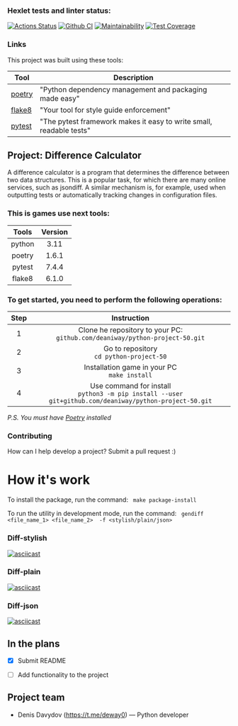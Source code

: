 ### Hexlet tests and linter status:
[![Actions Status](https://github.com/deaniway/python-project-50/actions/workflows/hexlet-check.yml/badge.svg)](https://github.com/deaniway/python-project-50/actions)
[![Github CI](https://github.com/hexlet-boilerplates/python-package/workflows/Python%20CI/badge.svg)](https://github.com/deaniway/python-project-50/actions/workflows/pyci.yml)
[![Maintainability](https://api.codeclimate.com/v1/badges/77d97412b5a1275a9fe6/maintainability)](https://codeclimate.com/github/deaniway/python-project-50/maintainability)
[![Test Coverage](https://api.codeclimate.com/v1/badges/196830098d93b40c84ee/test_coverage)](https://codeclimate.com/github/deaniway/python-project-50/test_coverage)
### Links

This project was built using these tools:

| Tool                                       | Description                                                                                                   |
|--------------------------------------------|---------------------------------------------------------------------------------------------------------------|
| [poetry](https://python-poetry.org/)       | "Python dependency management and packaging made easy"                                                        |
| [flake8](https://flake8.pycqa.org/)        | "Your tool for style guide enforcement"                                                                       |    
| [pytest](https://docs.pytest.org/)         | "The pytest framework makes it easy to write small, readable tests"                                           |

## Project: Difference Calculator


A difference calculator is a program that determines the difference between two data structures. 
This is a popular task, for which there are many online services, such as jsondiff.
A similar mechanism is, for example, used when outputting tests or automatically tracking changes in configuration files.


### This is games use next tools:

| Tools  | Version |
|:------:|:-------:|
| python |  3.11   |
| poetry |  1.6.1  |
| pytest |  7.4.4  |
| flake8 |  6.1.0  |



### To get started, you need to perform the following operations:

| Step |                                                Instruction                                                 |
|:----:|:----------------------------------------------------------------------------------------------------------:|
|  1   |              Clone he repository to your PC:<br/>`github.com/deaniway/python-project-50.git`               |
|  2   |                                Go to repository<br/>`cd python-project-50`                                 |
|  3   |                              Installation game in your PC<br/>`make install`                               | 
|  4   | Use command for install <br/>`python3 -m pip install --user git+github.com/deaniway/python-project-50.git` | 

*P.S.* *You must have [Poetry](https://python-poetry.org) installed*



### Contributing

How can I help develop a project? Submit a pull request :)


# How it's work
To install the package, run the command: ` make package-install`

To run the utility in development mode, run the command: ` gendiff <file_name_1> <file_name_2>  -f <stylish/plain/json>`

### Diff-stylish
[![asciicast](https://asciinema.org/a/OnM7fSr3UTgAAj0o2vWYMUsya.svg)](https://asciinema.org/a/OnM7fSr3UTgAAj0o2vWYMUsya)
### Diff-plain
[![asciicast](https://asciinema.org/a/WA7jEe43SkC0BdjfOrNFsOxbr.svg)](https://asciinema.org/a/WA7jEe43SkC0BdjfOrNFsOxbr)
### Diff-json
[![asciicast](https://asciinema.org/a/4JtEMYONBQjXnmaOVLubNUWhR.svg)](https://asciinema.org/a/4JtEMYONBQjXnmaOVLubNUWhR)

## In the plans
- [x] Submit README
- [ ] Add functionality to the project



## Project team
- Denis Davydov (https://t.me/deway0) — Python developer
